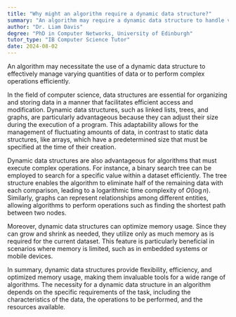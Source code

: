 ```yaml
---
title: "Why might an algorithm require a dynamic data structure?"
summary: "An algorithm may require a dynamic data structure to handle varying amounts of data or to perform complex operations efficiently."
author: "Dr. Liam Davis"
degree: "PhD in Computer Networks, University of Edinburgh"
tutor_type: "IB Computer Science Tutor"
date: 2024-08-02
---
```


An algorithm may necessitate the use of a dynamic data structure to effectively manage varying quantities of data or to perform complex operations efficiently.

In the field of computer science, data structures are essential for organizing and storing data in a manner that facilitates efficient access and modification. Dynamic data structures, such as linked lists, trees, and graphs, are particularly advantageous because they can adjust their size during the execution of a program. This adaptability allows for the management of fluctuating amounts of data, in contrast to static data structures, like arrays, which have a predetermined size that must be specified at the time of their creation.

Dynamic data structures are also advantageous for algorithms that must execute complex operations. For instance, a binary search tree can be employed to search for a specific value within a dataset efficiently. The tree structure enables the algorithm to eliminate half of the remaining data with each comparison, leading to a logarithmic time complexity of $O(\log n)$. Similarly, graphs can represent relationships among different entities, allowing algorithms to perform operations such as finding the shortest path between two nodes.

Moreover, dynamic data structures can optimize memory usage. Since they can grow and shrink as needed, they utilize only as much memory as is required for the current dataset. This feature is particularly beneficial in scenarios where memory is limited, such as in embedded systems or mobile devices.

In summary, dynamic data structures provide flexibility, efficiency, and optimized memory usage, making them invaluable tools for a wide range of algorithms. The necessity for a dynamic data structure in an algorithm depends on the specific requirements of the task, including the characteristics of the data, the operations to be performed, and the resources available.
    